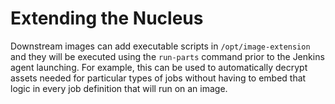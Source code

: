 # Extending the Nucleus

Downstream images can add executable scripts in `/opt/image-extension` and they will be executed using the `run-parts` command prior to the Jenkins agent launching. For example, this can be used to automatically decrypt assets needed for particular types of jobs without having to embed that logic in every job definition that will run on an image.
